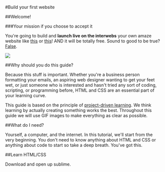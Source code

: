 #Build your first website

##Welcome!

###Your mission if you choose to accept it

You're going to build and **launch live on the interwebs** your own amaze website like [this]() or [this]()! AND it will be totally free. Sound to good to be true? [False](http://i.imgur.com/A688v8m.png).

![](http://i.imgur.com/7Col0qO.png)

##Why should you do this guide?

Because this stuff is important. Whether you're a business person formatting your emails, an aspiring web designer wanting to get your feet wet, or just someone who is interested and hasn't tried any sort of coding, scripting, or programming before, HTML and CSS are an essential part of your learning curve.

This guide is based on the principle of [project-driven learning](http://blog.thinkful.com/post/100829199278/project-based-v-s-project-driven-learning). We think learning by actually creating something works the best. Throughout this guide we will use GIF images to make everything as clear as possible.

##What do I need?

Yourself, a computer, and the internet. In this tutorial, we'll start from the very beginning. You don't need to know anything about HTML and CSS or anything about code to start so take a deep breath. You've got this.

##Learn HTML/CSS

Download and open up sublime.

##
